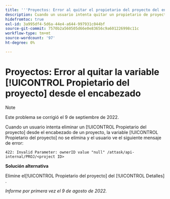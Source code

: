 ```yaml
---
title: '''Proyectos: Error al quitar el propietario del proyecto del encabezado"'
description: Cuando un usuario intenta quitar un propietario de proyecto del encabezado de un proyecto, este no se elimina y aparece un mensaje de error.
hidefromtoc: true
exl-id: 3a995df4-5d6a-44e4-a644-997931c044bf
source-git-commit: 7570b2a560505d66e0e83656c9a601226998c11c
workflow-type: tm+mt
source-wordcount: '97'
ht-degree: 0%

---
```


# Proyectos: Error al quitar la variable [!UICONTROL Propietario del proyecto] desde el encabezado

>[!NOTE]
>
>Este problema se corrigió el 9 de septiembre de 2022.

Cuando un usuario intenta eliminar un [!UICONTROL Propietario del proyecto] desde el encabezado de un proyecto, la variable [!UICONTROL Propietario del proyecto] no se elimina y el usuario ve el siguiente mensaje de error:

`422: Invalid Parameter: ownerID value "null" /attask/api-internal/PROJ/<project ID>`

**Solución alternativa**

Elimine el[!UICONTROL  Propietario del proyecto] del [!UICONTROL Detalles] .

_Informe por primera vez el 9 de agosto de 2022._
